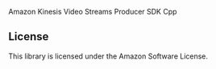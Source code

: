 Amazon Kinesis Video Streams Producer SDK Cpp

## License

This library is licensed under the Amazon Software License.
